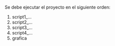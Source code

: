 Se debe ejecutar el proyecto en el siguiente orden:
1. script1_...
2. script2_...
3. script3_...
4. script4_...
5. grafica
